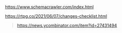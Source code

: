 https://www.schemacrawler.com/index.html

https://rtpg.co/2021/06/07/changes-checklist.html
> https://news.ycombinator.com/item?id=27431494